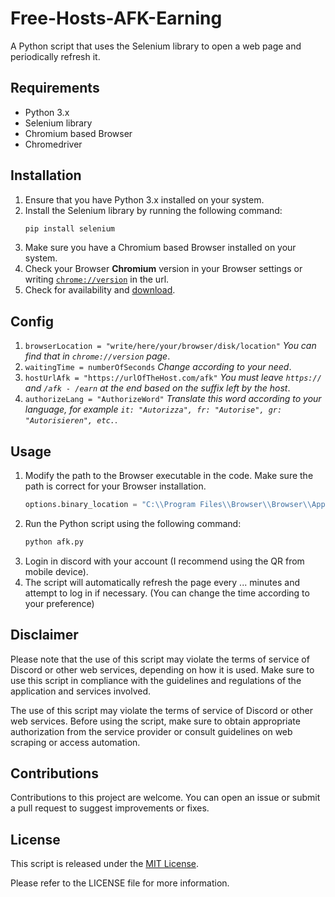# Free-Hosts-AFK-Earning
A Python script that uses the Selenium library to open a web page and periodically refresh it.

## Requirements

- Python 3.x
- Selenium library
- Chromium based Browser
- Chromedriver

## Installation

1. Ensure that you have Python 3.x installed on your system.
2. Install the Selenium library by running the following command:
   ```python
   pip install selenium
   ```
3. Make sure you have a Chromium based Browser installed on your system.
4. Check your Browser **Chromium** version in your Browser settings or writing [`chrome://version`](chrome://version) in the url.
5. Check for availability and [download](https://googlechromelabs.github.io/chrome-for-testing).

## Config
1. `browserLocation = "write/here/your/browser/disk/location"`
   _You can find that in `chrome://version` page_.
2. `waitingTime = numberOfSeconds`
   _Change according to your need_.
3. `hostUrlAfk = "https://urlOfTheHost.com/afk"`
   _You must leave `https://` and `/afk - /earn` at the end based on the suffix left by the host_.
4. `authorizeLang = "AuthorizeWord"`
   _Translate this word according to your language, for example `it: "Autorizza", fr: "Autorise", gr: "Autorisieren", etc.`_.

## Usage

1. Modify the path to the Browser executable in the code. Make sure the path is correct for your Browser installation.
   ```python
   options.binary_location = "C:\\Program Files\\Browser\\Browser\\Application\\browser.exe"
   ```  
2. Run the Python script using the following command:
   ```python
   python afk.py
   ```
3. Login in discord with your account (I recommend using the QR from mobile device).
4. The script will automatically refresh the page every ... minutes and attempt to log in if necessary. (You can change the time according to your preference)


## Disclaimer

Please note that the use of this script may violate the terms of service of Discord or other web services, depending on how it is used. Make sure to use this script in compliance with the guidelines and regulations of the application and services involved.

The use of this script may violate the terms of service of Discord or other web services. Before using the script, make sure to obtain appropriate authorization from the service provider or consult guidelines on web scraping or access automation.

## Contributions

Contributions to this project are welcome. You can open an issue or submit a pull request to suggest improvements or fixes.

## License

This script is released under the [MIT License](https://opensource.org/licenses/MIT).

Please refer to the LICENSE file for more information.
